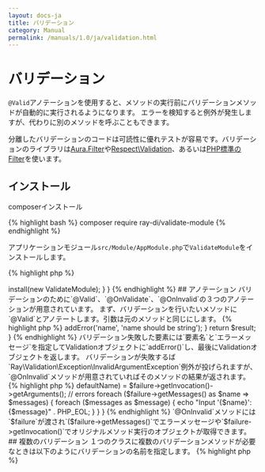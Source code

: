 ```yaml
---
layout: docs-ja
title: バリデーション
category: Manual
permalink: /manuals/1.0/ja/validation.html
---
```


# バリデーション

`@Valid`アノテーションを使用すると、メソッドの実行前にバリデーションメソッドが自動的に実行されるようになります。
エラーを検知すると例外が発生しますが、代わりに別のメソッドを呼ぶこともできます。

分離したバリデーションのコードは可読性に優れテストが容易です。バリデーションのライブラリは[Aura.Filter](https://github.com/auraphp/Aura.Filter)や[Respect\Validation](https://github.com/Respect/Validation)、あるいは[PHP標準のFilter](http://php.net/manual/ja/book.filter.php)を使います。

## インストール

composerインストール

{% highlight bash %}
composer require ray-di/validate-module
{% endhighlight %}

アプリケーションモジュール`src/Module/AppModule.php`で`ValidateModule`をインストールします。

{% highlight php %}
<?php
use Ray\Validation\ValidateModule;

class AppModule extends AbstractModule
{
    protected function configure()
    {
        // ...
        $this->install(new ValidateModule);
    }
}
{% endhighlight %}

## アノテーション

バリデーションのために`@Valid`、`@OnValidate`、`@OnInvalid`の３つのアノテーションが用意されています。


まず、バリデーションを行いたいメソッドに`@Valid`とアノテートします。引数は元のメソッドと同じにします。

{% highlight php %}
<?php
use Ray\Validation\Annotation\Valid;
// ...
    /**
     * @Valid
     */
    public function createUser($name)
    {
{% endhighlight %}

`@OnValidate`とアノテートしたメソッドでバリデーションを行います。メソッド名は自由です。

{% highlight php %}
<?php
use Ray\Validation\Annotation\OnValidate;
// ...
    /**
     * @OnValidate
     */
    public function onValidate($name)
    {
        $validation = new Validation;
        if (! is_string($name)) {
            $validation->addError('name', 'name should be string');
        }

        return $result;
    }
{% endhighlight %}

バリデーション失敗した要素には`要素名`と`エラーメッセージ`を指定してValidationオブジェクトに`addError()`し、最後にValidationオブジェクトを返します。

バリデーションが失敗するば`Ray\Validation\Exception\InvalidArgumentException`例外が投げられますが、
`@OnInvalid`メソッドが用意されていればそのメソッドの結果が返されます。

{% highlight php %}
<?php
use Ray\Validation\Annotation\OnInvalid;
// ...
    /**
     * @OnInvalid
     */
    public function onInvalid(FailureInterface $failure)
    {
        // original parameters
        list($this->defaultName) = $failure->getInvocation()->getArguments();

        // errors
        foreach ($failure->getMessages() as $name => $messages) {
            foreach ($messages as $message) {
                echo "Input '{$name}': {$message}" . PHP_EOL;
            }
        }
    }
{% endhighlight %}
`@OnInvalid`メソッドには`$failure`が渡され`($failure->getMessages()`でエラーメッセージや`$failure->getInvocation()`でオリジナルメソッド実行のオブジェクトが取得できます。

## 複数のバリデーション

１つのクラスに複数のバリデーションメソッドが必要なときは以下のようにバリデーションの名前を指定します。

{% highlight php %}
<?php
use Ray\Validation\Annotation\Valid;
use Ray\Validation\Annotation\OnValidate;
use Ray\Validation\Annotation\OnInvalid;
// ...

    /**
     * @Valid("foo")
     */
    public function fooAction($name, $address, $zip)
    {

    /**
     * @OnValidate("foo")
     */
    public function onValidateFoo($name, $address, $zip)
    {

    /**
     * @OnInvalid("foo")
     */
    public function onInvalidFoo(FailureInterface $failure)
    {
{% endhighlight %}

## その他のバリデーション

複雑なバリデーションの時は別にバリデーションクラスをインジェクトして、`onValidate`メソッドから呼び出してバリデーションを行います。DIなのでコンテキストによってバリデーションを変えることもできます。
